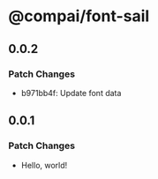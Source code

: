 # @compai/font-sail

## 0.0.2

### Patch Changes

- b971bb4f: Update font data

## 0.0.1

### Patch Changes

- Hello, world!
